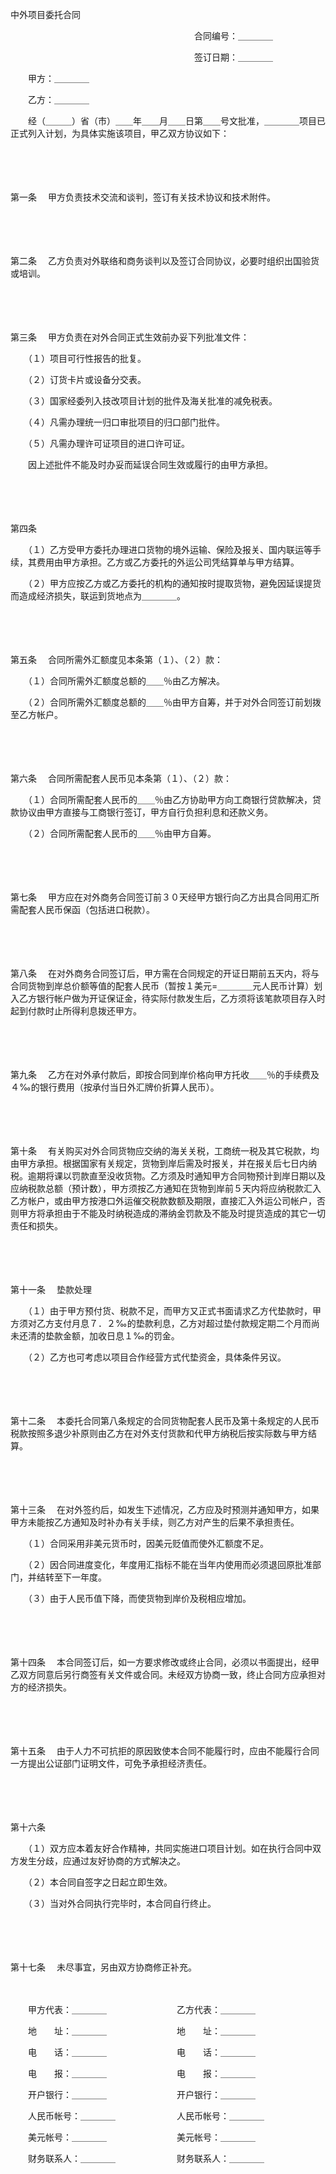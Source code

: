 



中外项目委托合同



 

　　　　　　　　　　　　　　　　　　　　　合同编号：＿＿＿＿

　　　　　　　　　　　　　　　　　　　　　签订日期：＿＿＿＿　　

　　甲方：＿＿＿＿

　　乙方：＿＿＿＿

　　经（＿＿＿）省（市）＿＿年＿＿月＿＿日第＿＿号文批准，＿＿＿＿项目已正式列入计划，为具体实施该项目，甲乙双方协议如下：

　　

　　

第一条
　甲方负责技术交流和谈判，签订有关技术协议和技术附件。

　　

　　

第二条
　乙方负责对外联络和商务谈判以及签订合同协议，必要时组织出国验货或培训。

　　

　　

第三条
　甲方负责在对外合同正式生效前办妥下列批准文件：

　　（１）项目可行性报告的批复。

　　（２）订货卡片或设备分交表。

　　（３）国家经委列入技改项目计划的批件及海关批准的减免税表。

　　（４）凡需办理统一归口审批项目的归口部门批件。

　　（５）凡需办理许可证项目的进口许可证。

　　因上述批件不能及时办妥而延误合同生效或履行的由甲方承担。

　　

　　

第四条
　

　　（１）乙方受甲方委托办理进口货物的境外运输、保险及报关、国内联运等手续，其费用由甲方承担。乙方或乙方委托的外运公司凭结算单与甲方结算。

　　（２）甲方应按乙方或乙方委托的机构的通知按时提取货物，避免因延误提货而造成经济损失，联运到货地点为＿＿＿＿。

　　

　　

第五条
　合同所需外汇额度见本条第（１）、（２）款：

　　（１）合同所需外汇额度总额的＿＿％由乙方解决。

　　（２）合同所需外汇额度总额的＿＿％由甲方自筹，并于对外合同签订前划拨至乙方帐户。

　　

　　

第六条
　合同所需配套人民币见本条第（１）、（２）款：

　　（１）合同所需配套人民币的＿＿％由乙方协助甲方向工商银行贷款解决，贷款协议由甲方直接与工商银行签订，甲方自行负担利息和还款义务。

　　（２）合同所需配套人民币的＿＿％由甲方自筹。

　　

　　

第七条
　甲方应在对外商务合同签订前３０天经甲方银行向乙方出具合同用汇所需配套人民币保函（包括进口税款）。

　　

　　

第八条
　在对外商务合同签订后，甲方需在合同规定的开证日期前五天内，将与合同货物到岸总价额等值的配套人民币（暂按１美元=＿＿＿＿元人民币计算）划入乙方银行帐户做为开证保证金，待实际付款发生后，乙方须将该笔款项目存入时起到付款时止所得利息拨还甲方。

　　

　　

第九条
　乙方在对外承付款后，即按合同到岸价格向甲方托收＿＿％的手续费及４‰的银行费用（按承付当日外汇牌价折算人民币）。

　　

　　

第十条
　有关购买对外合同货物应交纳的海关关税，工商统一税及其它税款，均由甲方承担。根据国家有关规定，货物到岸后需及时报关，并在报关后七日内纳税。逾期将课以罚款直至没收货物。乙方须及时通知甲方合同物预计到岸日期以及应纳税款总额（预计数），甲方须按乙方通知在货物到岸前５天内将应纳税款汇入乙方帐户，或由甲方按港口外运催交税款数额及期限，直接汇入外运公司帐户，否则甲方将承担由于不能及时纳税造成的滞纳金罚款及不能及时提货造成的其它一切责任和损失。

　　

　　

第十一条
　垫款处理

　　（１）由于甲方预付货、税款不足，而甲方又正式书面请求乙方代垫款时，甲方须对乙方支付月息７．２‰的垫款利息，乙方对超过垫付款规定期二个月而尚未还清的垫款金额，加收日息１‰的罚金。

　　（２）乙方也可考虑以项目合作经营方式代垫资金，具体条件另议。

　　

　　

第十二条
　本委托合同第八条规定的合同货物配套人民币及第十条规定的人民币税款按照多退少补原则由乙方在对外支付货款和代甲方纳税后按实际数与甲方结算。

　　

　　

第十三条
　在对外签约后，如发生下述情况，乙方应及时预测并通知甲方，如果甲方未能按乙方通知及时补办有关手续，则乙方对产生的后果不承担责任。

　　（１）合同采用非美元货币时，因美元贬值而使外汇额度不足。

　　（２）因合同进度变化，年度用汇指标不能在当年内使用而必须退回原批准部门，并结转至下一年度。

　　（３）由于人民币值下降，而使货物到岸价及税相应增加。

　　

　　

第十四条
　本合同签订后，如一方要求修改或终止合同，必须以书面提出，经甲乙双方同意后另行商签有关文件或合同。未经双方协商一致，终止合同方应承担对方的经济损失。

　　

　　

第十五条
　由于人力不可抗拒的原因致使本合同不能履行时，应由不能履行合同一方提出公证部门证明文件，可免予承担经济责任。

　　

　　

第十六条


　　（１）双方应本着友好合作精神，共同实施进口项目计划。如在执行合同中双方发生分歧，应通过友好协商的方式解决之。

　　（２）本合同自签字之日起立即生效。

　　（３）当对外合同执行完毕时，本合同自行终止。

　　

　　

第十七条
　未尽事宜，另由双方协商修正补充。　　

　　

　　甲方代表：＿＿＿＿　　　　　　　　乙方代表：＿＿＿＿

　　地　　址：＿＿＿＿　　　　　　　　地　　址：＿＿＿＿

　　电　　话：＿＿＿＿　　　　　　　　电　　话：＿＿＿＿

　　电　　报：＿＿＿＿　　　　　　　　电　　报：＿＿＿＿

　　开户银行：＿＿＿＿　　　　　　　　开户银行：＿＿＿＿

　　人民币帐号：＿＿＿＿　　　　　　　人民币帐号：＿＿＿＿

　　美元帐号：＿＿＿＿　　　　　　　　美元帐号：＿＿＿＿

　　财务联系人：＿＿＿＿　　　　　　　财务联系人：＿＿＿＿